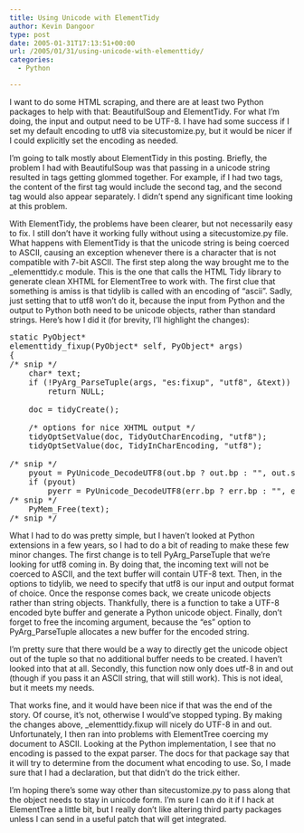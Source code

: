 ```yaml
---
title: Using Unicode with ElementTidy
author: Kevin Dangoor
type: post
date: 2005-01-31T17:13:51+00:00
url: /2005/01/31/using-unicode-with-elementtidy/
categories:
  - Python

---
```

I want to do some HTML scraping, and there are at least two Python packages to help with that: BeautifulSoup and ElementTidy. For what I&#8217;m doing, the input and output need to be UTF-8. I have had some success if I set my default encoding to utf8 via sitecustomize.py, but it would be nicer if I could explicitly set the encoding as needed.

I&#8217;m going to talk mostly about ElementTidy in this posting. Briefly, the problem I had with BeautifulSoup was that passing in a unicode string resulted in tags getting glommed together. For example, if I had two <a> tags, the content of the first tag would include the second tag, and the second tag would also appear separately. I didn&#8217;t spend any significant time looking at this problem.

With ElementTidy, the problems have been clearer, but not necessarily easy to fix. I still don&#8217;t have it working fully without using a sitecustomize.py file. What happens with ElementTidy is that the unicode string is being coerced to ASCII, causing an exception whenever there is a character that is not compatible with 7-bit ASCII. The first step along the way brought me to the _elementtidy.c module. This is the one that calls the HTML Tidy library to generate clean XHTML for ElementTree to work with. The first clue that something is amiss is that tidylib is called with an encoding of &#8220;ascii&#8221;. Sadly, just setting that to utf8 won&#8217;t do it, because the input from Python and the output to Python both need to be unicode objects, rather than standard strings. Here&#8217;s how I did it (for brevity, I&#8217;ll highlight the changes):

<pre>static PyObject*
elementtidy_fixup(PyObject* self, PyObject* args)
{
/* snip */
    char* text;
    if (!PyArg_ParseTuple(args, "es:fixup", "utf8", &text))
        return NULL;

    doc = tidyCreate();

    /* options for nice XHTML output */
    tidyOptSetValue(doc, TidyOutCharEncoding, "utf8");
    tidyOptSetValue(doc, TidyInCharEncoding, "utf8");

/* snip */
    pyout = PyUnicode_DecodeUTF8(out.bp ? out.bp : "", out.size, NULL);
    if (pyout)
        pyerr = PyUnicode_DecodeUTF8(err.bp ? err.bp : "", err.size, NULL);
/* snip */
    PyMem_Free(text);
/* snip */
</pre>

What I had to do was pretty simple, but I haven&#8217;t looked at Python extensions in a few years, so I had to do a bit of reading to make these few minor changes. The first change is to tell PyArg\_ParseTuple that we&#8217;re looking for utf8 coming in. By doing that, the incoming text will not be coerced to ASCII, and the text buffer will contain UTF-8 text. Then, in the options to tidylib, we need to specify that utf8 is our input and output format of choice. Once the response comes back, we create unicode objects rather than string objects. Thankfully, there is a function to take a UTF-8 encoded byte buffer and generate a Python unicode object. Finally, don&#8217;t forget to free the incoming argument, because the &#8220;es&#8221; option to PyArg\_ParseTuple allocates a new buffer for the encoded string.

I&#8217;m pretty sure that there would be a way to directly get the unicode object out of the tuple so that no additional buffer needs to be created. I haven&#8217;t looked into that at all. Secondly, this function now only does utf-8 in and out (though if you pass it an ASCII string, that will still work). This is not ideal, but it meets my needs.

That works fine, and it would have been nice if that was the end of the story. Of course, it&#8217;s not, otherwise I would&#8217;ve stopped typing. By making the changes above, _elementtidy.fixup will nicely do UTF-8 in and out. Unfortunately, I then ran into problems with ElementTree coercing my document to ASCII. Looking at the Python implementation, I see that no encoding is passed to the expat parser. The docs for that package say that it will try to determine from the document what encoding to use. So, I made sure that I had a <?xml version=&#8221;1.0&#8243; encoding=&#8221;utf-8&#8243; ?> declaration, but that didn&#8217;t do the trick either.

I&#8217;m hoping there&#8217;s some way other than sitecustomize.py to pass along that the object needs to stay in unicode form. I&#8217;m sure I can do it if I hack at ElementTree a little bit, but I really don&#8217;t like altering third party packages unless I can send in a useful patch that will get integrated.